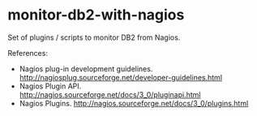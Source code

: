 monitor-db2-with-nagios
=======================

Set of plugins / scripts to monitor DB2 from Nagios.

References:

* Nagios plug-in development guidelines. http://nagiosplug.sourceforge.net/developer-guidelines.html
* Nagios Plugin API. http://nagios.sourceforge.net/docs/3_0/pluginapi.html
* Nagios Plugins. http://nagios.sourceforge.net/docs/3_0/plugins.html
